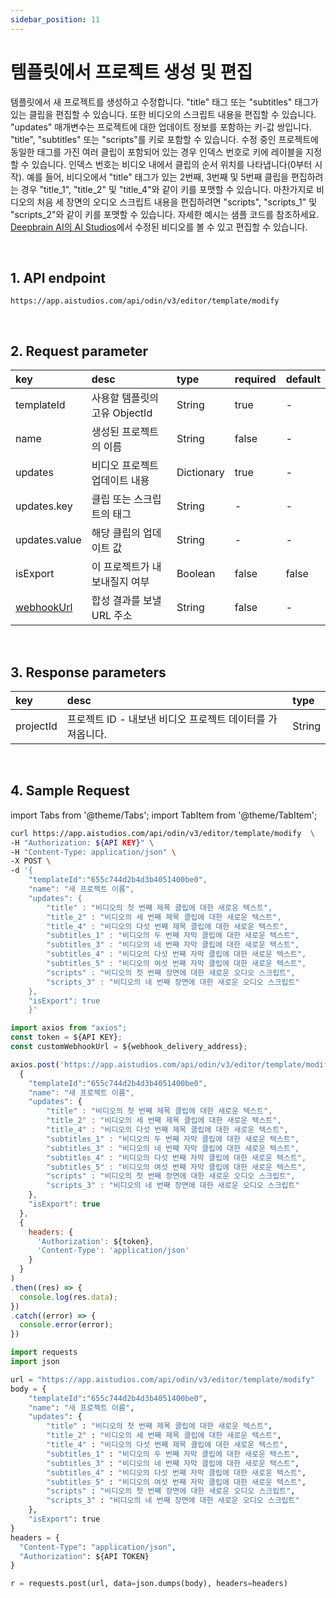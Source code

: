 ```yaml
---
sidebar_position: 11
---
```


# 템플릿에서 프로젝트 생성 및 편집

템플릿에서 새 프로젝트를 생성하고 수정합니다. "title" 태그 또는 "subtitles" 태그가 있는 클립을 편집할 수 있습니다. 또한 비디오의 스크립트 내용을 편집할 수 있습니다. "updates" 매개변수는 프로젝트에 대한 업데이트 정보를 포함하는 키-값 쌍입니다. "title", "subtitles" 또는 "scripts"를 키로 포함할 수 있습니다. 수정 중인 프로젝트에 동일한 태그를 가진 여러 클립이 포함되어 있는 경우 인덱스 번호로 키에 레이블을 지정할 수 있습니다. 인덱스 번호는 비디오 내에서 클립의 순서 위치를 나타냅니다(0부터 시작). 예를 들어, 비디오에서 "title" 태그가 있는 2번째, 3번째 및 5번째 클립을 편집하려는 경우 "title_1", "title_2" 및 "title_4"와 같이 키를 포맷할 수 있습니다. 마찬가지로 비디오의 처음 세 장면의 오디오 스크립트 내용을 편집하려면 "scripts", "scripts_1" 및 "scripts_2"와 같이 키를 포맷할 수 있습니다. 자세한 예시는 샘플 코드를 참조하세요. [Deepbrain AI의 AI Studios](https://app.aistudios.com)에서 수정된 비디오를 볼 수 있고 편집할 수 있습니다.

<br/>

## 1. API endpoint

```http
https://app.aistudios.com/api/odin/v3/editor/template/modify
```

<br/>

## 2. Request parameter

|key|desc|type|required|default|
|:---|:---|:---|:---|:---|
|templateId|사용할 템플릿의 고유 ObjectId|String|true|-|
|name|생성된 프로젝트의 이름|String|false|-|
|updates|비디오 프로젝트 업데이트 내용|Dictionary|true|-|
|updates.key|클립 또는 스크립트의 태그|String|-|-|
|updates.value|해당 클립의 업데이트 값|String|-|-|
|isExport|이 프로젝트가 내보내질지 여부|Boolean|false|false|
|[webhookUrl](../reference/webhook)|합성 결과를 보낼 URL 주소|String|false|-|

<br/>

## 3. Response parameters

|key|desc|type|
|:---|:---|:---|
|projectId|프로젝트 ID - 내보낸 비디오 프로젝트 데이터를 가져옵니다.|String|

<br/>

## 4. Sample Request

import Tabs from '@theme/Tabs';
import TabItem from '@theme/TabItem';

<Tabs>
<TabItem value="curl" label="cURL">

```bash
curl https://app.aistudios.com/api/odin/v3/editor/template/modify  \
-H "Authorization: ${API KEY}" \
-H "Content-Type: application/json" \
-X POST \
-d '{
    "templateId":"655c744d2b4d3b4051400be0",
    "name": "새 프로젝트 이름",
    "updates": { 
        "title" : "비디오의 첫 번째 제목 클립에 대한 새로운 텍스트",
        "title_2" : "비디오의 세 번째 제목 클립에 대한 새로운 텍스트",
        "title_4" : "비디오의 다섯 번째 제목 클립에 대한 새로운 텍스트",
        "subtitles_1" : "비디오의 두 번째 자막 클립에 대한 새로운 텍스트",
        "subtitles_3" : "비디오의 네 번째 자막 클립에 대한 새로운 텍스트", 
        "subtitles_4" : "비디오의 다섯 번째 자막 클립에 대한 새로운 텍스트",
        "subtitles_5" : "비디오의 여섯 번째 자막 클립에 대한 새로운 텍스트",
        "scripts" : "비디오의 첫 번째 장면에 대한 새로운 오디오 스크립트",
        "scripts_3" : "비디오의 네 번째 장면에 대한 새로운 오디오 스크립트"
    },
    "isExport": true
    }'
```

</TabItem>
<TabItem value="js" label="Node.js">

```js
import axios from "axios";
const token = ${API KEY};
const customWebhookUrl = ${webhook_delivery_address};

axios.post('https://app.aistudios.com/api/odin/v3/editor/template/modify', 
  {
    "templateId":"655c744d2b4d3b4051400be0",
    "name": "새 프로젝트 이름",
    "updates": { 
        "title" : "비디오의 첫 번째 제목 클립에 대한 새로운 텍스트",
        "title_2" : "비디오의 세 번째 제목 클립에 대한 새로운 텍스트",
        "title_4" : "비디오의 다섯 번째 제목 클립에 대한 새로운 텍스트",
        "subtitles_1" : "비디오의 두 번째 자막 클립에 대한 새로운 텍스트",
        "subtitles_3" : "비디오의 네 번째 자막 클립에 대한 새로운 텍스트",
        "subtitles_4" : "비디오의 다섯 번째 자막 클립에 대한 새로운 텍스트",
        "subtitles_5" : "비디오의 여섯 번째 자막 클립에 대한 새로운 텍스트",
        "scripts" : "비디오의 첫 번째 장면에 대한 새로운 오디오 스크립트",
        "scripts_3" : "비디오의 네 번째 장면에 대한 새로운 오디오 스크립트"
    },
    "isExport": true
  }, 
  {
    headers: {
      'Authorization': ${token},
      'Content-Type': 'application/json'
    }
  }
)
.then((res) => {
  console.log(res.data);
})
.catch((error) => {
  console.error(error);
})
```

</TabItem>
<TabItem value="py" label="Python">

```py
import requests
import json

url = "https://app.aistudios.com/api/odin/v3/editor/template/modify"
body = {
    "templateId":"655c744d2b4d3b4051400be0",
    "name": "새 프로젝트 이름",
    "updates": { 
        "title" : "비디오의 첫 번째 제목 클립에 대한 새로운 텍스트",
        "title_2" : "비디오의 세 번째 제목 클립에 대한 새로운 텍스트",
        "title_4" : "비디오의 다섯 번째 제목 클립에 대한 새로운 텍스트",
        "subtitles_1" : "비디오의 두 번째 자막 클립에 대한 새로운 텍스트",
        "subtitles_3" : "비디오의 네 번째 자막 클립에 대한 새로운 텍스트",
        "subtitles_4" : "비디오의 다섯 번째 자막 클립에 대한 새로운 텍스트",
        "subtitles_5" : "비디오의 여섯 번째 자막 클립에 대한 새로운 텍스트",
        "scripts" : "비디오의 첫 번째 장면에 대한 새로운 오디오 스크립트",
        "scripts_3" : "비디오의 네 번째 장면에 대한 새로운 오디오 스크립트"
    },
    "isExport": true
}
headers = {
  "Content-Type": "application/json",
  "Authorization": ${API TOKEN}
}

r = requests.post(url, data=json.dumps(body), headers=headers)
```

</TabItem>
</Tabs>
